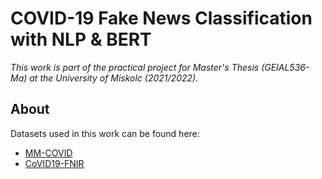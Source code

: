 # COVID-19 Fake News Classification with NLP & BERT
*This work is part of the practical project for Master's Thesis (GEIAL536-Ma) at the University of Miskolc (2021/2022).*

## About
Datasets used in this work can be found here:
- [MM-COVID](https://github.com/bigheiniu/MM-COVID)
- [CoVID19-FNIR](https://ieee-dataport.org/open-access/covid-19-fake-news-infodemic-research-dataset-covid19-fnir-dataset)
